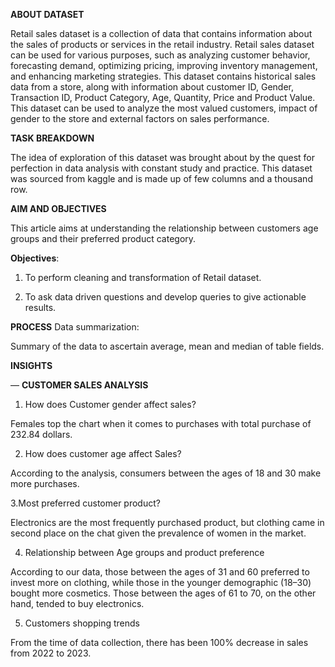 **ABOUT DATASET**

Retail sales dataset is a collection of data that contains information about the sales of products or services in the retail industry. Retail sales dataset can be used for various purposes, such as analyzing customer behavior, forecasting demand, optimizing pricing, improving inventory management, and enhancing marketing strategies. This dataset contains historical sales data from a store, along with information about customer ID, Gender, Transaction ID, Product Category, Age, Quantity, Price and Product Value. This dataset can be used to analyze the most valued customers, impact of gender to the store and external factors on sales performance.

**TASK BREAKDOWN**

The idea of exploration of this dataset was brought about by the quest for perfection in data analysis with constant study and practice. This dataset was sourced from kaggle and is made up of few columns and a thousand row.


**AIM AND OBJECTIVES**

This article aims at understanding the relationship between customers age groups and their preferred product category.

**Objectives**:

1. To perform cleaning and transformation of Retail dataset.

2. To ask data driven questions and develop queries to give actionable results.

**PROCESS**
Data summarization:

Summary of the data to ascertain average, mean and median of table fields.

**INSIGHTS**

— **CUSTOMER SALES ANALYSIS**

1. How does Customer gender affect sales?

Females top the chart when it comes to purchases with total purchase of 232.84 dollars.

2. How does customer age affect Sales?

According to the analysis, consumers between the ages of 18 and 30 make more purchases.

3.Most preferred customer product?

Electronics are the most frequently purchased product, but clothing came in second place on the chat given the prevalence of women in the market.

4. Relationship between Age groups and product preference

According to our data, those between the ages of 31 and 60 preferred to invest more on clothing, while those in the younger demographic (18–30) bought more cosmetics. Those between the ages of 61 to 70, on the other hand, tended to buy electronics.

5. Customers shopping trends

From the time of data collection, there has been 100% decrease in sales from 2022 to 2023.
